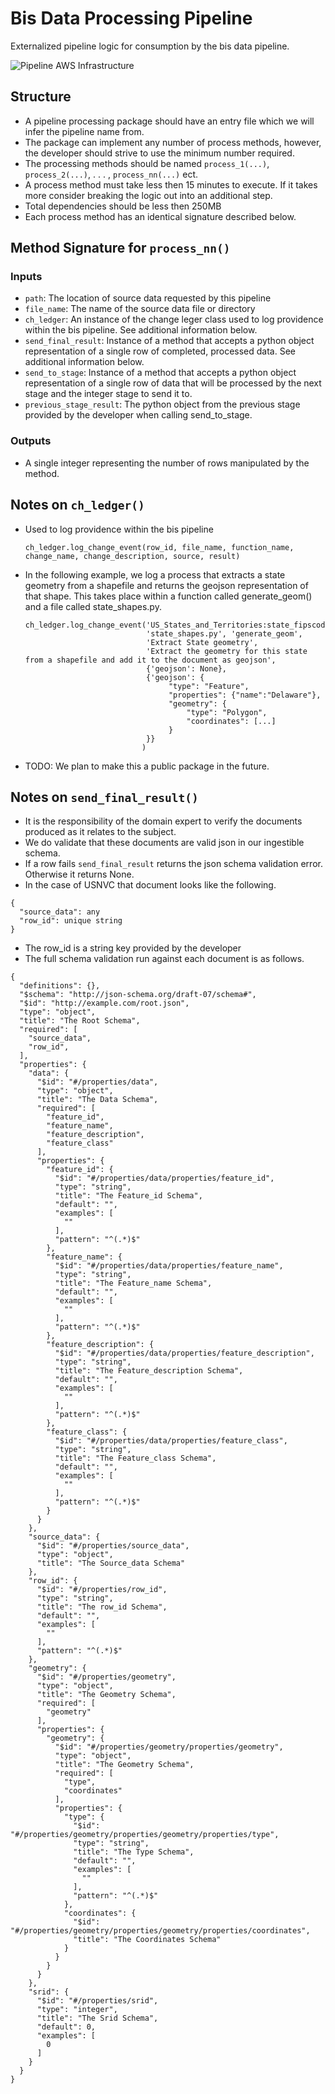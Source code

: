 # Bis Data Processing Pipeline
Externalized pipeline logic for consumption by the bis data pipeline. 

![Pipeline AWS Infrastructure](assets/usnvc.png)


## Structure 
- A pipeline processing package should have an entry file which we will infer the pipeline name from.
- The package can implement any number of process methods, however, the developer should strive to use the minimum number required.
- The processing methods should be named `process_1(...)`, `process_2(...)`, . . . , `process_nn(...)` ect.
- A process method must take less then 15 minutes to execute. If it takes more consider breaking the logic out into an additional step. 
- Total dependencies should be less then 250MB
- Each process method has an identical signature described below.


##  Method Signature for `process_nn()`
### Inputs
- `path`: The location of source data requested by this pipeline
- `file_name`: The name of the source data file or directory
- `ch_ledger`: An instance of the change leger class used to log providence within the bis pipeline. See additional information below.
- `send_final_result`: Instance of a method that accepts a python object representation of a single row of completed, processed data. See additional information below.
- `send_to_stage`: Instance of a method that accepts a python object representation of a single row of data that will be processed by the next stage and the integer stage to send it to. 
- `previous_stage_result`: The python object from the previous stage provided by the developer when calling send_to_stage.
### Outputs
-  A single integer representing the number of rows manipulated by the method.


## Notes on `ch_ledger()`
- Used to log providence within the bis pipeline
  ```
  ch_ledger.log_change_event(row_id, file_name, function_name, change_name, change_description, source, result)
  ```
- In the following example, we log a process that extracts a state geometry from a shapefile and returns the geojson representation of that shape. This takes place within a function called generate_geom() and a file called state_shapes.py. 
  ```
  ch_ledger.log_change_event('US_States_and_Territories:state_fipscode:10',
                             'state_shapes.py', 'generate_geom',
                             'Extract State geometry',
                             'Extract the geometry for this state from a shapefile and add it to the document as geojson',
                             {'geojson': None},
                             {'geojson': {
                                  "type": "Feature",
                                  "properties": {"name":"Delaware"},
                                  "geometry": {
                                      "type": "Polygon",
                                      "coordinates": [...]
                                  }
                             }}
                            )
  ```
- TODO: We plan to make this a public package in the future. 

## Notes on `send_final_result()`
- It is the responsibility of the domain expert to verify the documents produced as it relates to the subject.
- We do validate that these documents are valid json in our ingestible schema.
- If a row fails `send_final_result` returns the json schema validation error. Otherwise it returns None.
- In the case of USNVC that document looks like the following.
```
{
  "source_data": any
  "row_id": unique string
}
```
- The row_id is a string key provided by the developer 
- The full schema validation run against each document is as follows.
```
{
  "definitions": {},
  "$schema": "http://json-schema.org/draft-07/schema#",
  "$id": "http://example.com/root.json",
  "type": "object",
  "title": "The Root Schema",
  "required": [
    "source_data",
    "row_id",
  ],
  "properties": {
    "data": {
      "$id": "#/properties/data",
      "type": "object",
      "title": "The Data Schema",
      "required": [
        "feature_id",
        "feature_name",
        "feature_description",
        "feature_class"
      ],
      "properties": {
        "feature_id": {
          "$id": "#/properties/data/properties/feature_id",
          "type": "string",
          "title": "The Feature_id Schema",
          "default": "",
          "examples": [
            ""
          ],
          "pattern": "^(.*)$"
        },
        "feature_name": {
          "$id": "#/properties/data/properties/feature_name",
          "type": "string",
          "title": "The Feature_name Schema",
          "default": "",
          "examples": [
            ""
          ],
          "pattern": "^(.*)$"
        },
        "feature_description": {
          "$id": "#/properties/data/properties/feature_description",
          "type": "string",
          "title": "The Feature_description Schema",
          "default": "",
          "examples": [
            ""
          ],
          "pattern": "^(.*)$"
        },
        "feature_class": {
          "$id": "#/properties/data/properties/feature_class",
          "type": "string",
          "title": "The Feature_class Schema",
          "default": "",
          "examples": [
            ""
          ],
          "pattern": "^(.*)$"
        }
      }
    },
    "source_data": {
      "$id": "#/properties/source_data",
      "type": "object",
      "title": "The Source_data Schema"
    },
    "row_id": {
      "$id": "#/properties/row_id",
      "type": "string",
      "title": "The row_id Schema",
      "default": "",
      "examples": [
        ""
      ],
      "pattern": "^(.*)$"
    },
    "geometry": {
      "$id": "#/properties/geometry",
      "type": "object",
      "title": "The Geometry Schema",
      "required": [
        "geometry"
      ],
      "properties": {
        "geometry": {
          "$id": "#/properties/geometry/properties/geometry",
          "type": "object",
          "title": "The Geometry Schema",
          "required": [
            "type",
            "coordinates"
          ],
          "properties": {
            "type": {
              "$id": "#/properties/geometry/properties/geometry/properties/type",
              "type": "string",
              "title": "The Type Schema",
              "default": "",
              "examples": [
                ""
              ],
              "pattern": "^(.*)$"
            },
            "coordinates": {
              "$id": "#/properties/geometry/properties/geometry/properties/coordinates",
              "title": "The Coordinates Schema"
            }
          }
        }
      }
    },
    "srid": {
      "$id": "#/properties/srid",
      "type": "integer",
      "title": "The Srid Schema",
      "default": 0,
      "examples": [
        0
      ]
    }
  }
}
```
